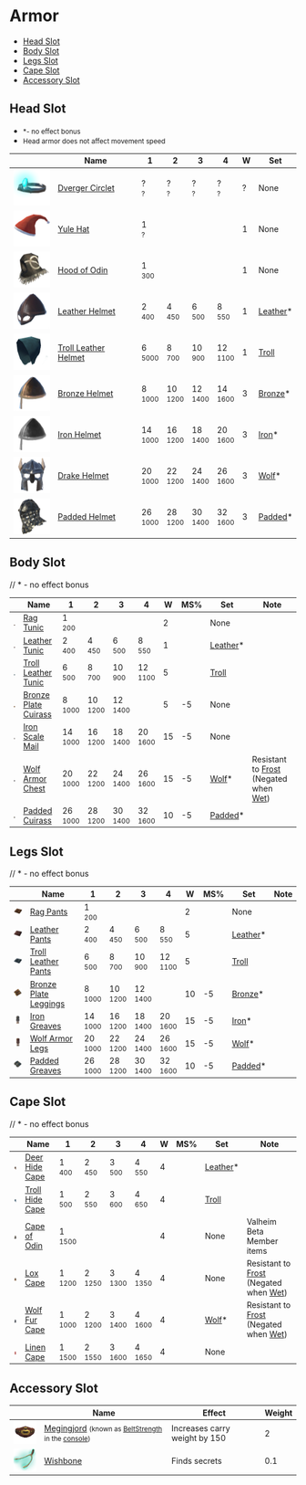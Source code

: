 # Armor
* [Head Slot](#head-slot)
* [Body Slot](#body-slot)
* [Legs Slot](#legs-slot)
* [Cape Slot](#cape-slot)
* [Accessory Slot](#accessory-slot)

<style>
th{
    min-width:unset!important;
}

.md-typeset img{
    max-width:unset!important;
}
</style>

## Head Slot
*  <small>*- no effect bonus</small>
* <small>Head armor does not affect movement speed</small>


|                                                                        | Name                                      | 1 | 2 | 3 | 4 | W | Set                                       |
| ---------------------------------------------------------------------- | ----------------------------------------- | - | - | - | - | - | ----------------------------------------- |
| [![Dverger Circlet](/assets/dverger_circlet.png)](/items/dverger_circlet) | [Dverger Circlet](/items/dverger_circlet)   | ?<br><small>?</small> | ?<br><small>?</small> | ?<br><small>?</small> | ?<br><small>?</small> |?| None |
| [![Yule Hat](/assets/yule_hat.png)](/items/yule_hat) | [Yule Hat](/items/yule_hat)   | 1<br><small>?</small> |   |   | |1 | None |
| [![Hood of Odin](/assets/hood_of_odin.png)](/items/hood_of_odin) | [Hood of Odin](/items/hood_of_odin)   | 1<br><small>300</small> |   |   |   | 1 | None |
| [![Leather Helmet](/assets/leather_helmet.png)](/items/leather_helmet) | [Leather Helmet](/items/leather_helmet)   | 2<br><small>400</small> | 4<br><small>450</small> | 6<br><small>500</small> | 8<br><small>550</small> |1| [Leather](/equipment/armor/sets#leather)* |
| [![Troll Leather Helmet](/assets/troll_leather_helmet.png)](/items/troll_leather_helmet) | [Troll Leather Helmet](/items/troll_leather_helmet)   | 6<br><small>5000</small> | 8<br><small>700</small> | 10<br><small>900</small> | 12<br><small>1100</small> |1| [Troll](/equipment/armor/sets#troll) |
| [![Bronze Helmet](/assets/bronze_helmet.png)](/items/bronze_helmet)    | [Bronze Helmet](/items/bronze_helmet)     | 8<br><small>1000</small> | 10<br><small>1200</small> | 12<br><small>1400</small> | 14<br><small>1600</small> | 3 | [Bronze](/equipment/armor/sets#bronze)*   |
| [![Iron Helmet](/assets/iron_helmet.png)](/items/iron_helmet)      | [Iron Helmet](/items/iron_helmet)       | 14<br><small>1000</small> | 16<br><small>1200</small> | 18<br><small>1400</small> | 20<br><small>1600</small> | 3 | [Iron](/equipment/armor/sets#iron)*   |
| [![Drake Helmet](/assets/drake_helmet.png)](/items/drake_helmet)      | [Drake Helmet](/items/drake_helmet)       | 20<br><small>1000</small> | 22<br><small>1200</small> | 24<br><small>1400</small> | 26<br><small>1600</small> |3| [Wolf](/equipment/armor/sets#wolf)*  |
| [![Padded Helmet](/assets/padded_helmet.png)](/items/padded_helmet)      | [Padded Helmet](/items/padded_helmet)       | 26<br><small>1000</small> | 28<br><small>1200</small> | 30<br><small>1400</small> | 32<br><small>1600</small> | 3 | [Padded](/equipment/armor/sets#padded)*   |


## Body Slot
//  * - no effect bonus  

|                                                                        | Name                                      | 1 | 2 | 3 | 4 | W | MS% | Set                                       | Note
| ---------------------------------------------------------------------- | ----------------------------------------- | - | - | - | - | - | - | ----------------------------------------- | - |
| [![Rag Tunic](/assets/rag_tunic.png)](/items/rag_tunic) | [Rag Tunic](/items/rag_tunic)   | 1<br><small>200</small> |   |   |   | 2 |  | None |
| [![Leather Tunic](/assets/leather_tunic.png)](/items/leather_tunic) | [Leather Tunic](/items/leather_tunic)   | 2<br><small>400</small> | 4<br><small>450</small> | 6<br><small>500</small> | 8<br><small>550</small> | 1 |  | [Leather](/equipment/armor/sets#leather)* |
| [![Troll Leather Tunic](/assets/troll_leather_tunic.png)](/items/troll_leather_tunic) | [Troll Leather Tunic](/items/troll_leather_tunic)   | 6<br><small>500</small> | 8<br><small>700</small> | 10<br><small>900</small> | 12<br><small>1100</small> | 5 |  | [Troll](/equipment/armor/sets#troll) |
| [![Bronze Plate Cuirass](/assets/bronze_plate_cuirass.png)](/items/bronze_plate_cuirass) | [Bronze Plate Cuirass](/items/bronze_plate_cuirass)   | 8<br><small>1000</small> | 10<br><small>1200</small> | 12<br><small>1400</small> |  | 5 | -5 | None |
| [![Iron Scale Mail](/assets/iron_scale_mail.png)](/items/iron_scale_mail) | [Iron Scale Mail](/items/iron_scale_mail)   | 14<br><small>1000</small> | 16<br><small>1200</small> | 18<br><small>1400</small> | 20<br><small>1600</small> | 15 | -5 | None |
| [![Wolf Armor Chest](/assets/wolf_armor_chest.png)](/items/wolf_armor_chest) | [Wolf Armor Chest](/items/wolf_armor_chest)   |20<br><small>1000</small> | 22<br><small>1200</small> | 24<br><small>1400</small> | 26<br><small>1600</small> | 15 | -5 | [Wolf](/equipment/armor/sets#wolf)* | Resistant to [Frost](/effects/frost) (Negated when [Wet](/effects/wet))
| [![Padded Cuirass](/assets/padded_cuirass.png)](/items/padded_cuirass) | [Padded Cuirass](/items/padded_cuirass)   | 26<br><small>1000</small> | 28<br><small>1200</small> | 30<br><small>1400</small> | 32<br><small>1600</small> | 10 | -5 | [Padded](/equipment/armor/sets#padded)* |



## Legs Slot
//  * - no effect bonus

|                                                                        | Name                                      | 1 | 2 | 3 | 4 | W | MS% | Set                                       | Note
| ---------------------------------------------------------------------- | ----------------------------------------- | - | - | - | - | - | - | ----------------------------------------- | - |
| [![Rag Pants](/assets/rag_pants.png)](/items/rag_pants) | [Rag Pants](/items/rag_pants)   | 1<br><small>200</small> |   |   |   | 2 |  | None |
| [![Leather Pants](/assets/leather_pants.png)](/items/leather_pants) | [Leather Pants](/items/leather_pants)   | 2<br><small>400</small> | 4<br><small>450</small> | 6<br><small>500</small> | 8<br><small>550</small> | 5 |  | [Leather](/equipment/armor/sets#leather)* |
| [![Troll Leather Pants](/assets/troll_leather_pants.png)](/items/troll_leather_pants) | [Troll Leather Pants](/items/troll_leather_pants)   | 6<br><small>500</small> | 8<br><small>700</small> | 10<br><small>900</small> | 12<br><small>1100</small> | 5 |  | [Troll](/equipment/armor/sets#troll) |
| [![Bronze Plate Leggings](/assets/bronze_plate_leggings.png)](/items/bronze_plate_leggings) | [Bronze Plate Leggings](/items/bronze_plate_leggings)   | 8<br><small>1000</small> | 10<br><small>1200</small> | 12<br><small>1400</small> |  | 10 | -5 | [Bronze](/equipment/armor/sets#bronze)* |
| [![Iron Greaves](/assets/iron_greaves.png)](/items/iron_greaves) | [Iron Greaves](/items/iron_greaves)   | 14<br><small>1000</small> | 16<br><small>1200</small> | 18<br><small>1400</small> | 20<br><small>1600</small> | 15 | -5 | [Iron](/equipment/armor/sets#iron)* |
| [![Wolf Armor Legs](/assets/wolf_armor_legs.png)](/items/wolf_armor_legs) | [Wolf Armor Legs](/items/wolf_armor_legs)   | 20<br><small>1000</small> | 22<br><small>1200</small> | 24<br><small>1400</small> | 26<br><small>1600</small> | 15 | -5 | [Wolf](/equipment/armor/sets#iron)* |
| [![Padded Greaves](/assets/padded_greaves.png)](/items/padded_greaves) | [Padded Greaves](/items/padded_greaves)   | 26<br><small>1000</small> | 28<br><small>1200</small> | 30<br><small>1400</small> | 32<br><small>1600</small> | 10 | -5 | [Padded](/equipment/armor/sets#padded)* |



## Cape Slot
//  * - no effect bonus

|                                                                        | Name                                      | 1 | 2 | 3 | 4 | W | MS% | Set                                       | Note
| ---------------------------------------------------------------------- | ----------------------------------------- | - | - | - | - | - | - | ----------------------------------------- | - |
| [![Deer Hide Cape](/assets/deer_hide_cape.png)](/items/deer_hide_cape) | [Deer Hide Cape](/items/deer_hide_cape)   | 1<br><small>400</small> | 2<br><small>450</small> | 3<br><small>500</small> | 4<br><small>550</small> | 4 |  | [Leather](/equipment/armor/sets#leather)* |
| [![Troll Hide Cape](/assets/troll_hide_cape.png)](/items/troll_hide_cape) | [Troll Hide Cape](/items/troll_hide_cape)   | 1<br><small>500</small> | 2<br><small>550</small> | 3<br><small>600</small> | 4<br><small>650</small> | 4 |  | [Troll](/equipment/armor/sets#troll) |
| [![Cape of Odin](/assets/cape_of_odin.png)](/items/cape_of_odin) | [Cape of Odin](/items/cape_of_odin)   | 1<br><small>1500</small> |   |   |   | 4 |  | None | Valheim Beta Member items
| [![Lox Cape](/assets/lox_cape.png)](/items/lox_cape) | [Lox Cape](/items/lox_cape)   | 1<br><small>1200</small> | 2<br><small>1250</small> | 3<br><small>1300</small> | 4<br><small>1350</small> | 4 |  | None | Resistant to [Frost](/effects/frost) (Negated when [Wet](/effects/wet))
| [![Wolf Fur Cape](/assets/wolf_fur_cape.png)](/items/wolf_fur_cape) | [Wolf Fur Cape](/items/wolf_fur_cape)   | 1<br><small>1000</small> | 2<br><small>1200</small> | 3<br><small>1400</small> | 4<br><small>1600</small> | 4 |  | [Wolf](/equipment/armor/sets#wolf)* | Resistant to [Frost](/effects/frost) (Negated when [Wet](/effects/wet))
| [![Linen Cape](/assets/linen_cape.png)](/items/linen_cape) | [Linen Cape](/items/linen_cape)   | 1<br><small>1500</small> | 2<br><small>1550</small> | 3<br><small>1600</small> | 4<br><small>1650</small> | 4 |  | None |

## Accessory Slot

|                                                                        | Name                                      | Effect | Weight |
| ---------------------------------------------------------------------- | ----------------------------------------- | ------ | - |
| [![Megingjord](/assets/megingjord.png)](/items/megingjord) | [Megingjord](/items/megingjord) <small>(known as [BeltStrength](/items/megingjord) in the [console](/misc/console))</small>   | Increases carry weight by 150 | 2 |
| [![Wishbone](/assets/wishbone.png)](/items/wishbone) | [Wishbone](/items/wishbone) | Finds secrets | 0.1 |